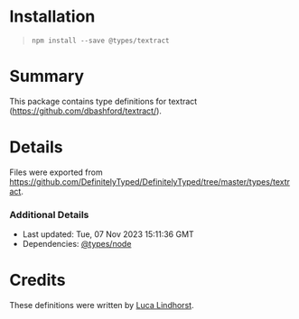 # Installation
> `npm install --save @types/textract`

# Summary
This package contains type definitions for textract (https://github.com/dbashford/textract/).

# Details
Files were exported from https://github.com/DefinitelyTyped/DefinitelyTyped/tree/master/types/textract.

### Additional Details
 * Last updated: Tue, 07 Nov 2023 15:11:36 GMT
 * Dependencies: [@types/node](https://npmjs.com/package/@types/node)

# Credits
These definitions were written by [Luca Lindhorst](https://github.com/lal12).
